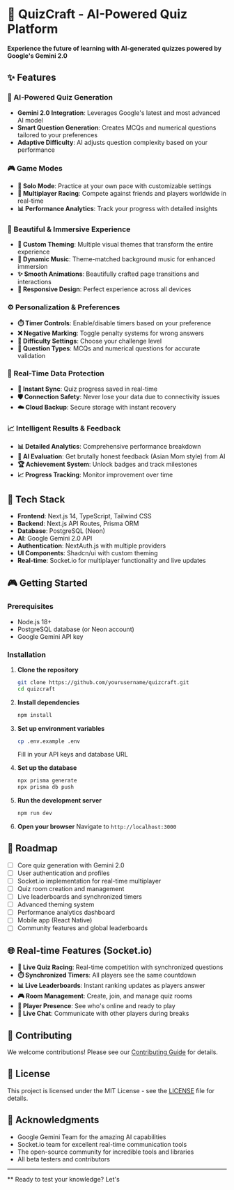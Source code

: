 # 🧠 QuizCraft - AI-Powered Quiz Platform

**Experience the future of learning with AI-generated quizzes powered by Google's Gemini 2.0**

## ✨ Features

### 🎯 AI-Powered Quiz Generation

- **Gemini 2.0 Integration**: Leverages Google's latest and most advanced AI model
- **Smart Question Generation**: Creates MCQs and numerical questions tailored to your preferences
- **Adaptive Difficulty**: AI adjusts question complexity based on your performance

### 🎮 Game Modes

- **🏃 Solo Mode**: Practice at your own pace with customizable settings
- **🏁 Multiplayer Racing**: Compete against friends and players worldwide in real-time
- **📊 Performance Analytics**: Track your progress with detailed insights

### 🎨 Beautiful & Immersive Experience

- **🌈 Custom Theming**: Multiple visual themes that transform the entire experience
- **🎵 Dynamic Music**: Theme-matched background music for enhanced immersion
- **✨ Smooth Animations**: Beautifully crafted page transitions and interactions
- **📱 Responsive Design**: Perfect experience across all devices

### ⚙️ Personalization & Preferences

- **⏱️ Timer Controls**: Enable/disable timers based on your preference
- **❌ Negative Marking**: Toggle penalty systems for wrong answers
- **🎯 Difficulty Settings**: Choose your challenge level
- **📝 Question Types**: MCQs and numerical questions for accurate validation

### 💾 Real-Time Data Protection

- **🔄 Instant Sync**: Quiz progress saved in real-time
- **🛡️ Connection Safety**: Never lose your data due to connectivity issues
- **☁️ Cloud Backup**: Secure storage with instant recovery

### 📈 Intelligent Results & Feedback

- **📊 Detailed Analytics**: Comprehensive performance breakdown
- **🤖 AI Evaluation**: Get brutally honest feedback (Asian Mom style) from AI
- **🏆 Achievement System**: Unlock badges and track milestones
- **📈 Progress Tracking**: Monitor improvement over time

## 🚀 Tech Stack

- **Frontend**: Next.js 14, TypeScript, Tailwind CSS
- **Backend**: Next.js API Routes, Prisma ORM
- **Database**: PostgreSQL (Neon)
- **AI**: Google Gemini 2.0 API
- **Authentication**: NextAuth.js with multiple providers
- **UI Components**: Shadcn/ui with custom theming
- **Real-time**: Socket.io for multiplayer functionality and live updates

## 🎮 Getting Started

### Prerequisites

- Node.js 18+
- PostgreSQL database (or Neon account)
- Google Gemini API key

### Installation

1. **Clone the repository**

   ```bash
   git clone https://github.com/yourusername/quizcraft.git
   cd quizcraft
   ```

2. **Install dependencies**

   ```bash
   npm install
   ```

3. **Set up environment variables**

   ```bash
   cp .env.example .env
   ```

   Fill in your API keys and database URL

4. **Set up the database**

   ```bash
   npx prisma generate
   npx prisma db push
   ```

5. **Run the development server**

   ```bash
   npm run dev
   ```

6. **Open your browser**
   Navigate to `http://localhost:3000`

## 🎯 Roadmap

- [ ] Core quiz generation with Gemini 2.0
- [ ] User authentication and profiles
- [ ] Socket.io implementation for real-time multiplayer
- [ ] Quiz room creation and management
- [ ] Live leaderboards and synchronized timers
- [ ] Advanced theming system
- [ ] Performance analytics dashboard
- [ ] Mobile app (React Native)
- [ ] Community features and global leaderboards

## 🌐 Real-time Features (Socket.io)

- **🏁 Live Quiz Racing**: Real-time competition with synchronized questions
- **⏱️ Synchronized Timers**: All players see the same countdown
- **📊 Live Leaderboards**: Instant ranking updates as players answer
- **🎮 Room Management**: Create, join, and manage quiz rooms
- **👥 Player Presence**: See who's online and ready to play
- **💬 Live Chat**: Communicate with other players during breaks

## 🤝 Contributing

We welcome contributions! Please see our [Contributing Guide](CONTRIBUTING.md) for details.

## 📄 License

This project is licensed under the MIT License - see the [LICENSE](LICENSE) file for details.

## 🙏 Acknowledgments

- Google Gemini Team for the amazing AI capabilities
- Socket.io team for excellent real-time communication tools
- The open-source community for incredible tools and libraries
- All beta testers and contributors

---

** Ready to test your knowledge? Let's
